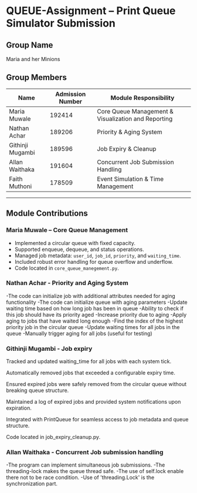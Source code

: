# QUEUE-Assignment – Print Queue Simulator Submission

## Group Name
Maria and her Minions

## Group Members

| Name            | Admission Number | Module Responsibility                     |
|-----------------|------------------|-------------------------------------------|
| Maria Muwale    | 192414           | Core Queue Management & Visualization and Reporting                    |
| Nathan Achar | 189206         | Priority & Aging System                   |
| Githinji Mugambi | 189596         | Job Expiry & Cleanup                      |
| Allan Waithaka | 191604         | Concurrent Job Submission Handling        |
| Faith Muthoni | 178509         | Event Simulation & Time Management        |

---

## Module Contributions

### Maria Muwale – Core Queue Management
- Implemented a circular queue with fixed capacity.
- Supported enqueue, dequeue, and status operations.
- Managed job metadata: `user_id`, `job_id`, `priority`, and `waiting_time`.
- Included robust error handling for queue overflow and underflow.
- Code located in `core_queue_manegement.py`.

### Nathan Achar - Priority and Aging System
-The code can initialize job with additional attributes needed for aging functionality
-The code can initialize queue with aging parameters
-Update waiting time based on how long job has been in queue
-Ability to check if this job should have its priority aged
-Increase priority due to aging
-Apply aging to jobs that have waited long enough
-Find the index of the highest priority job in the circular queue
-Update waiting times for all jobs in the queue
-Manually trigger aging for all jobs (useful for testing)

### Githinji Mugambi - Job expiry
Tracked and updated waiting_time for all jobs with each system tick.

Automatically removed jobs that exceeded a configurable expiry time.

Ensured expired jobs were safely removed from the circular queue without breaking queue structure.

Maintained a log of expired jobs and provided system notifications upon expiration.

Integrated with PrintQueue for seamless access to job metadata and queue structure.

Code located in job_expiry_cleanup.py.

### Allan Waithaka - Concurrent Job submission handling
-The program can implement simultaneous job submissions.
-The threading-lock makes the queue thread safe.
-The use of self.lock enable there not to be race condition.
-Use of 'threading.Lock' is the synchronization part.